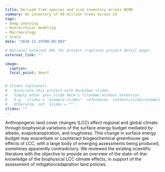 ```yaml
---
title: Derived tree species and size inventory across NEON
summary: An inventory of 60 million trees across US
tags:
- Deep Learning
- Hierarchical modeling
- Macroecology
- Scale
date: "2020-12-19T00:00:00Z"

# Optional external URL for project (replaces project detail page).
external_link: ""

image:  
  caption:
  focal_point: Smart


# Slides (optional).
#   Associate this project with Markdown slides.
#   Simply enter your slide deck's filename without extension.
#   E.g. `slides = "example-slides"` references `content/slides/example-slides.md`.
#   Otherwise, set `slides = ""`.
slides: ""
---
```


Anthropogenic land cover changes (LCC) affect regional and global climate through biophysical variations of the surface energy budget mediated by albedo, evapotranspiration, and roughness. This change in surface energy budget may exacerbate or counteract biogeochemical greenhouse gas effects of LCC, with a large body of emerging assessments being produced, sometimes apparently contradictory. We reviewed the existing scientific literature with the objective to provide an overview of the state-of-the-knowledge of the biophysical LCC climate effects, in support of the assessment of mitigation/adaptation land policies.
